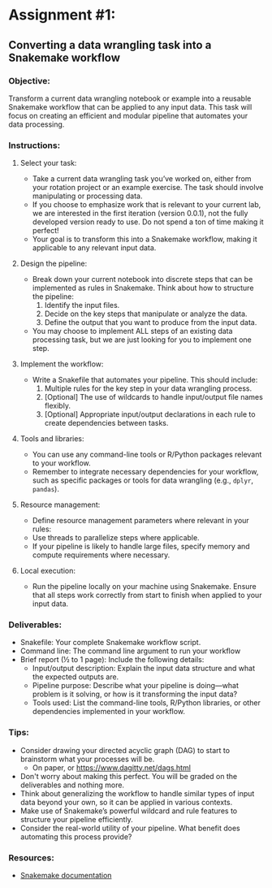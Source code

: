 # Assignment #1:

## Converting a data wrangling task into a Snakemake workflow

### Objective:

Transform a current data wrangling notebook or example into a reusable Snakemake workflow that can be applied to any input data.
This task will focus on creating an efficient and modular pipeline that automates your data processing.

### Instructions:

1. Select your task:

   - Take a current data wrangling task you’ve worked on, either from your rotation project or an example exercise. The task should involve manipulating or processing data.
   - If you choose to emphasize work that is relevant to your current lab, we are interested in the first iteration (version 0.0.1), not the fully developed version ready to use. Do not spend a ton of time making it perfect!
   - Your goal is to transform this into a Snakemake workflow, making it applicable to any relevant input data.

1. Design the pipeline:

   - Break down your current notebook into discrete steps that can be implemented as rules in Snakemake. Think about how to structure the pipeline:
     1. Identify the input files.
     1. Decide on the key steps that manipulate or analyze the data.
     1. Define the output that you want to produce from the input data.
   - You may choose to implement ALL steps of an existing data processing task, but we are just looking for you to implement one step.

1. Implement the workflow:

   - Write a Snakefile that automates your pipeline. This should include:
     1. Multiple rules for the key step in your data wrangling process.
     1. \[Optional\] The use of wildcards to handle input/output file names flexibly.
     1. \[Optional\] Appropriate input/output declarations in each rule to create dependencies between tasks.

1. Tools and libraries:

   - You can use any command-line tools or R/Python packages relevant to your workflow.
   - Remember to integrate necessary dependencies for your workflow, such as specific packages or tools for data wrangling (e.g., `dplyr`, `pandas`).

1. Resource management:

   - Define resource management parameters where relevant in your rules:
   - Use threads to parallelize steps where applicable.
   - If your pipeline is likely to handle large files, specify memory and compute requirements where necessary.

1. Local execution:

   - Run the pipeline locally on your machine using Snakemake. Ensure that all steps work correctly from start to finish when applied to your input data.

### Deliverables:

- Snakefile: Your complete Snakemake workflow script.
- Command line: The command line argument to run your workflow
- Brief report (½ to 1 page): Include the following details:
  - Input/output description: Explain the input data structure and what the expected outputs are.
  - Pipeline purpose: Describe what your pipeline is doing—what problem is it solving, or how is it transforming the input data?
  - Tools used: List the command-line tools, R/Python libraries, or other dependencies implemented in your workflow.

### Tips:

- Consider drawing your directed acyclic graph (DAG) to start to brainstorm what your processes will be.
  - On paper, or https://www.dagitty.net/dags.html
- Don't worry about making this perfect. You will be graded on the deliverables and nothing more.
- Think about generalizing the workflow to handle similar types of input data beyond your own, so it can be applied in various contexts.
- Make use of Snakemake’s powerful wildcard and rule features to structure your pipeline efficiently.
- Consider the real-world utility of your pipeline. What benefit does automating this process provide?

### Resources:

- [Snakemake documentation](https://snakemake.readthedocs.io/en/stable/)
